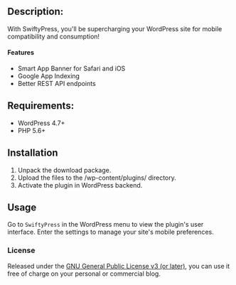 ## Description:
With SwiftyPress, you'll be supercharging your WordPress site for mobile compatibility and consumption!

#### Features
- Smart App Banner for Safari and iOS 
- Google App Indexing
- Better REST API endpoints

## Requirements:
- WordPress 4.7+
- PHP 5.6+

## Installation
1. Unpack the download package.
2. Upload the files to the /wp-content/plugins/ directory.
3. Activate the plugin in WordPress backend.

## Usage
Go to `SwiftyPress` in the WordPress menu to view the plugin's user interface. Enter the settings to manage your site's mobile preferences.

### License
Released under the [GNU General Public License v3 (or later)](http://www.gnu.org/licenses/gpl-3.0.html), you can use it free of charge on your personal or commercial blog.
